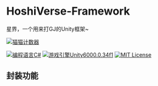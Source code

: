 # HoshiVerse-Framework
星界，一个用来打GJ的Unity框架~

[![猫猫计数器](https://starry-trace-sky-moe-counter.vercel.app/get/@HoshiVerse-Framework?theme=rule34)](https://github.com/StarrySky-skyler/HoshiVerse-Framework)

[![编程语言C#](https://img.shields.io/badge/编程语言-CSharp-blue.svg?style=for-the-badge)](#)
[![游戏引擎Unity6000.0.34f1](https://img.shields.io/badge/游戏引擎-Unity6000.0.34f1-pink.svg?style=for-the-badge)](#)
[![MIT License](https://img.shields.io/badge/License-MIT-green.svg?style=for-the-badge)](https://github.com/StarrySky-skyler/HoshiVerse-Framework/blob/main/LICENSE)

## 封装功能


